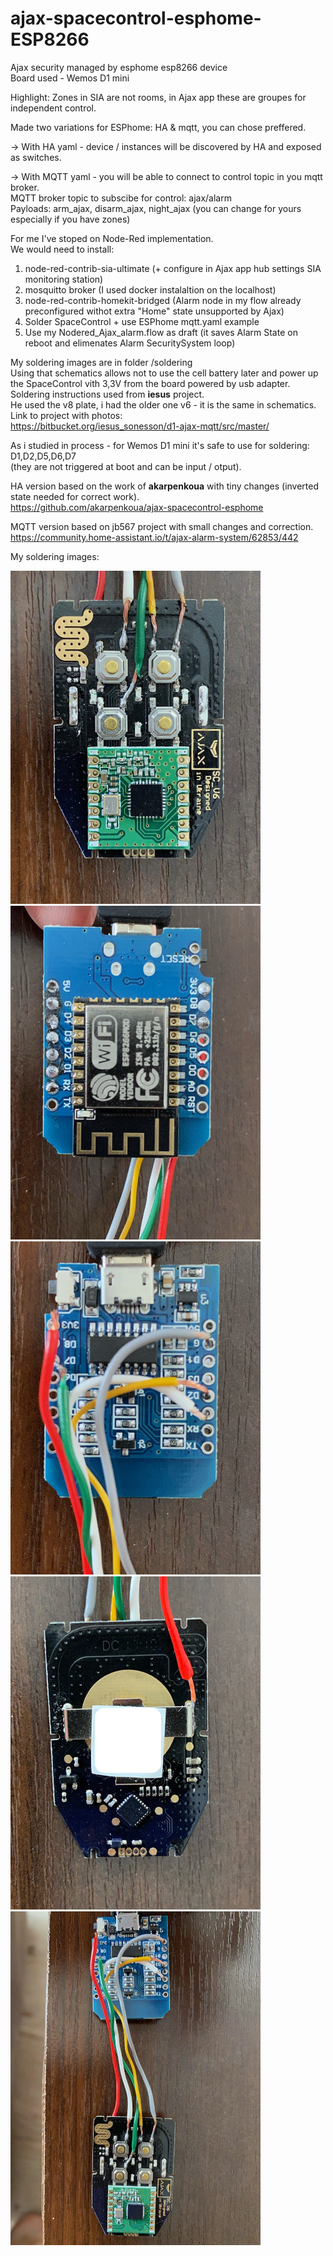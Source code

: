 # ajax-spacecontrol-esphome-ESP8266  
Ajax security managed by esphome esp8266 device  
Board used - Wemos D1 mini  

Highlight: Zones in SIA are not rooms, in Ajax app these are groupes for independent control.  

Made two variations for ESPhome: HA & mqtt, you can chose preffered.  

-> With HA yaml - device / instances will be discovered by HA and exposed as switches.  

-> With MQTT yaml - you will be able to connect to control topic in you mqtt broker.  
MQTT broker topic to subscibe for control: ajax/alarm  
Payloads: arm_ajax, disarm_ajax, night_ajax (you can change for yours especially if you have zones)  

For me I've stoped on Node-Red implementation.  
We would need to install:  
1. node-red-contrib-sia-ultimate (+ configure in Ajax app hub settings SIA monitoring station)  
2. mosquitto broker (I used docker instalaltion on the localhost)
3. node-red-contrib-homekit-bridged (Alarm node in my flow already preconfigured withot extra "Home" state unsupported by Ajax)
4. Solder SpaceControl + use ESPhome mqtt.yaml example  
5. Use my Nodered_Ajax_alarm.flow as draft (it saves Alarm State on reboot and elimenates Alarm SecuritySystem loop)  

My soldering images are in folder /soldering  
Using that schematics allows not to use the cell battery later and power up the SpaceControl vith 3,3V from the board powered by usb adapter.  
Soldering instructions used from **iesus** project.  
He used the v8 plate, i had the older one v6 - it is the same in schematics.  
Link to project with photos:  
https://bitbucket.org/iesus_sonesson/d1-ajax-mqtt/src/master/  

As i studied in process - for Wemos D1 mini it's safe to use for soldering: D1,D2,D5,D6,D7  
(they are not triggered at boot and can be input / otput). 

HA version based on the work of **akarpenkoua** with tiny changes (inverted state needed for correct work).  
https://github.com/akarpenkoua/ajax-spacecontrol-esphome  

MQTT version based on jb567 project with small changes and correction.  
https://community.home-assistant.io/t/ajax-alarm-system/62853/442    

My soldering images:  

<img src="/soldering/1.jpeg" width="400"/>
<img src="/soldering/2.jpeg" width="400"/>
<img src="/soldering/3.jpeg" width="400"/>
<img src="/soldering/4.jpeg" width="400"/>
<img src="/soldering/5.jpeg" width="400"/>
